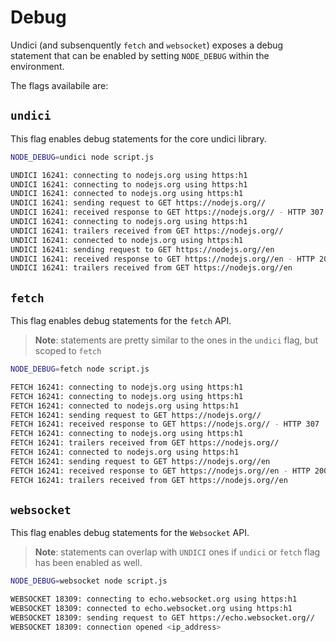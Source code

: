 # Debug

Undici (and subsenquently `fetch` and `websocket`) exposes a debug statement that can be enabled by setting `NODE_DEBUG` within the environment.

The flags availabile are:

## `undici`

This flag enables debug statements for the core undici library.

```sh
NODE_DEBUG=undici node script.js

UNDICI 16241: connecting to nodejs.org using https:h1
UNDICI 16241: connecting to nodejs.org using https:h1
UNDICI 16241: connected to nodejs.org using https:h1
UNDICI 16241: sending request to GET https://nodejs.org//
UNDICI 16241: received response to GET https://nodejs.org// - HTTP 307
UNDICI 16241: connecting to nodejs.org using https:h1
UNDICI 16241: trailers received from GET https://nodejs.org//
UNDICI 16241: connected to nodejs.org using https:h1
UNDICI 16241: sending request to GET https://nodejs.org//en
UNDICI 16241: received response to GET https://nodejs.org//en - HTTP 200
UNDICI 16241: trailers received from GET https://nodejs.org//en
```

## `fetch`

This flag enables debug statements for the `fetch` API.

> **Note**: statements are pretty similar to the ones in the `undici` flag, but scoped to `fetch`

```sh
NODE_DEBUG=fetch node script.js

FETCH 16241: connecting to nodejs.org using https:h1
FETCH 16241: connecting to nodejs.org using https:h1
FETCH 16241: connected to nodejs.org using https:h1
FETCH 16241: sending request to GET https://nodejs.org//
FETCH 16241: received response to GET https://nodejs.org// - HTTP 307
FETCH 16241: connecting to nodejs.org using https:h1
FETCH 16241: trailers received from GET https://nodejs.org//
FETCH 16241: connected to nodejs.org using https:h1
FETCH 16241: sending request to GET https://nodejs.org//en
FETCH 16241: received response to GET https://nodejs.org//en - HTTP 200
FETCH 16241: trailers received from GET https://nodejs.org//en
```

## `websocket`

This flag enables debug statements for the `Websocket` API.

> **Note**: statements can overlap with `UNDICI` ones if `undici` or `fetch` flag has been enabled as well.

```sh
NODE_DEBUG=websocket node script.js

WEBSOCKET 18309: connecting to echo.websocket.org using https:h1
WEBSOCKET 18309: connected to echo.websocket.org using https:h1
WEBSOCKET 18309: sending request to GET https://echo.websocket.org//
WEBSOCKET 18309: connection opened <ip_address>
```
